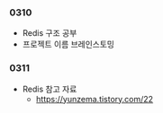 ### 0310

- Redis 구조 공부
- 프로젝트 이름 브레인스토밍



### 0311

- Redis 참고 자료
  - https://yunzema.tistory.com/22

